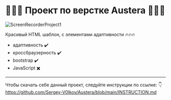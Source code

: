  # :rocket::rocket::rocket: Проект по верстке Austera :rocket::rocket::rocket:

![ScreenRecorderProject1](https://github.com/user-attachments/assets/ba1cabef-1ea2-4ccb-ba53-22116bb73248)



Красивый HTML шаблон, с элементами адаптивности  :fire::fire::fire:
- адаптивность :heavy_check_mark:
- кроссбраузерность :heavy_check_mark:
- bootstrap :heavy_check_mark:
- JavaScript :heavy_multiplication_x:
---
Чтобы скачать себе данный проект, следуйте инструкции по ссылке: :point_down:
https://github.com/Sergey-V0lkov/Austera/blob/main/INSTRUCTION.md
